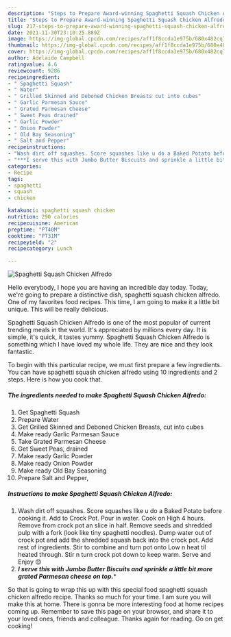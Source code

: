 ```yaml
---
description: "Steps to Prepare Award-winning Spaghetti Squash Chicken Alfredo"
title: "Steps to Prepare Award-winning Spaghetti Squash Chicken Alfredo"
slug: 217-steps-to-prepare-award-winning-spaghetti-squash-chicken-alfredo
date: 2021-11-30T23:10:25.889Z
image: https://img-global.cpcdn.com/recipes/aff1f8ccda1e975b/680x482cq70/spaghetti-squash-chicken-alfredo-recipe-main-photo.jpg
thumbnail: https://img-global.cpcdn.com/recipes/aff1f8ccda1e975b/680x482cq70/spaghetti-squash-chicken-alfredo-recipe-main-photo.jpg
cover: https://img-global.cpcdn.com/recipes/aff1f8ccda1e975b/680x482cq70/spaghetti-squash-chicken-alfredo-recipe-main-photo.jpg
author: Adelaide Campbell
ratingvalue: 4.6
reviewcount: 9286
recipeingredient:
- " Spaghetti Squash"
- " Water"
- " Grilled Skinned and Deboned Chicken Breasts cut into cubes"
- " Garlic Parmesan Sauce"
- " Grated Parmesan Cheese"
- " Sweet Peas drained"
- " Garlic Powder"
- " Onion Powder"
- " Old Bay Seasoning"
- " Salt and Pepper"
recipeinstructions:
- "Wash dirt off squashes. Score squashes like u do a Baked Potato before cooking it. Add to Crock Pot. Pour in water. Cook on High 4 hours. Remove from crock pot an slice in half. Remove seeds and shredded pulp with a fork (look like tiny spaghetti noodles). Dump water out of crock pot and add the shredded squash back into the crock pot. Add rest of ingredients. Stir to combine and turn pot onto Low n heat til heated through. Stir n turn crock pot down to keep warm. Serve and Enjoy 😊"
- "***I serve this with Jumbo Butter Biscuits and sprinkle a little bit more grated Parmesan cheese on top.****"
categories:
- Recipe
tags:
- spaghetti
- squash
- chicken

katakunci: spaghetti squash chicken 
nutrition: 290 calories
recipecuisine: American
preptime: "PT40M"
cooktime: "PT31M"
recipeyield: "2"
recipecategory: Lunch

---
```



![Spaghetti Squash Chicken Alfredo](https://img-global.cpcdn.com/recipes/aff1f8ccda1e975b/680x482cq70/spaghetti-squash-chicken-alfredo-recipe-main-photo.jpg)

Hello everybody, I hope you are having an incredible day today. Today, we're going to prepare a distinctive dish, spaghetti squash chicken alfredo. One of my favorites food recipes. This time, I am going to make it a little bit unique. This will be really delicious.



Spaghetti Squash Chicken Alfredo is one of the most popular of current trending meals in the world. It's appreciated by millions every day. It is simple, it's quick, it tastes yummy. Spaghetti Squash Chicken Alfredo is something which I have loved my whole life. They are nice and they look fantastic.


To begin with this particular recipe, we must first prepare a few ingredients. You can have spaghetti squash chicken alfredo using 10 ingredients and 2 steps. Here is how you cook that.

<!--inarticleads1-->

##### The ingredients needed to make Spaghetti Squash Chicken Alfredo:

1. Get  Spaghetti Squash
1. Prepare  Water
1. Get  Grilled Skinned and Deboned Chicken Breasts, cut into cubes
1. Make ready  Garlic Parmesan Sauce
1. Take  Grated Parmesan Cheese
1. Get  Sweet Peas, drained
1. Make ready  Garlic Powder
1. Make ready  Onion Powder
1. Make ready  Old Bay Seasoning
1. Prepare  Salt and Pepper,




<!--inarticleads2-->

##### Instructions to make Spaghetti Squash Chicken Alfredo:

1. Wash dirt off squashes. Score squashes like u do a Baked Potato before cooking it. Add to Crock Pot. Pour in water. Cook on High 4 hours. Remove from crock pot an slice in half. Remove seeds and shredded pulp with a fork (look like tiny spaghetti noodles). Dump water out of crock pot and add the shredded squash back into the crock pot. Add rest of ingredients. Stir to combine and turn pot onto Low n heat til heated through. Stir n turn crock pot down to keep warm. Serve and Enjoy 😊
1. ***I serve this with Jumbo Butter Biscuits and sprinkle a little bit more grated Parmesan cheese on top.****




So that is going to wrap this up with this special food spaghetti squash chicken alfredo recipe. Thanks so much for your time. I am sure you will make this at home. There is gonna be more interesting food at home recipes coming up. Remember to save this page on your browser, and share it to your loved ones, friends and colleague. Thanks again for reading. Go on get cooking!
